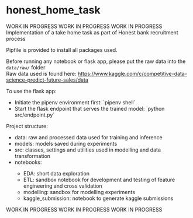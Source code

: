 # honest_home_task
WORK IN PROGRESS WORK IN PROGRESS WORK IN PROGRESS </br>
Implementation of a take home task as part of Honest bank recruitment process

Pipfile is provided to install all packages used.

Before running any notebook or flask app, please put the raw data into the `data/raw/` folder </br>
Raw data used is found here: https://www.kaggle.com/c/competitive-data-science-predict-future-sales/data

To use the flask app:
<ul>
<li>Initiate the pipenv environment first: `pipenv shell`.</li>
<li>Start the flask endpoint that serves the trained model: `python src/endpoint.py`</li>
</ul>

Project structure:
<ul>
<li>data: raw and processed data used for training and inference</li>
<li>models: models saved during experiments</li>
<li>src: classes, settings and utilities used in modelling and data transformation</li>
<li>notebooks:</li>
    <ul>
    <li>EDA: short data exploration</li>
    <li>ETL: sandbox notebook for development and testing of feature engineering and cross validation </li>
    <li>modelling: sandbox for modelling experiments</li>
    <li>kaggle_submission: notebook to generate kaggle submissions</li>
    </ul>
</ul>

WORK IN PROGRESS WORK IN PROGRESS WORK IN PROGRESS
